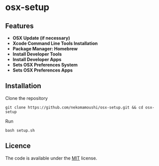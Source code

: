 # osx-setup

## Features

* **OSX Update (if necessary)**
* **Xcode Command Line Tools Installation**
* **Package Manager: Homebrew**
* **Install Developer Tools**
* **Install Developer Apps**
* **Sets OSX Preferences System**
* **Sets OSX Preferences Apps**

## Installation

Clone the repository

```
git clone https://github.com/nekomamoushi/osx-setup.git && cd osx-setup
```

Run

```
bash setup.sh
```

## Licence

The code is available under the [MIT](LICENSE) license.
